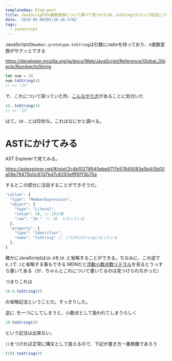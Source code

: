 ```yaml
---
templateKey: blog-post
title: JavaScriptのn進数変換について調べて見つけた10..toSting(3)という記法について
date: '2019-05-06T03:26:20.576Z'
tags:
  - javascript
---
```


JavaScriptの`Number.prototype.toString`は引数にradixを持っており、n進数変換がサクッとできる

https://developer.mozilla.org/ja/docs/Web/JavaScript/Reference/Global_Objects/Number/toString

```js
let num = 10
num.toString(4)
// => "22"
```

で、これについて探っていた所、[こんなやり方](http://nanto.asablo.jp/blog/2007/08/17/1731754)があることに気付いた

```js
10..toString(4)
// => "22"
```

はて。`10..`とは珍妙な。これはなにかと調べる。

# ASTにかけてみる

AST Explorerで見てみる。

https://astexplorer.net/#/gist/2c4b10278940ebe6717e57845083e5b4/5b00a08e79475b0c67d7bd7c8293efff97f3b70a

するとこの部分に注目することができそうだ。

```js
"callee": {
  "type": "MemberExpression",
  "object": {
    "type": "Literal",
    "value": 10, // 10の値
    "raw": "10."　// 10. となっている
  },
  "property": {
    "type": "Identifier",
    "name": "toString" // これがtoStringになっている
  },
}
```

確かにJavaScriptは`10.0`を`10.`と省略することができる。ちなみに、この逆で`0.1`で`.1`と省略する事もできる
MDNだと[浮動小数点数リテラル](https://developer.mozilla.org/ja/docs/Web/JavaScript/Guide/Grammar_and_types#Floating-point_literals)を見るとうっすら書いてある（が、ちゃんとこれについて書いてるのは見つけられなかった）

つまりこれは

```js
10.0.toString(4)
```

の省略記法ということだ。すっきりした。

逆に`.`を一つにしてしまうと、小数点として扱われてしまうらしく

```js
10.toString(4)
```

という記法は出来ない。

`()`をつければ正常に構文として扱えるので、下記が書き方一番無難であろう

```js
(10).toString(4)
```